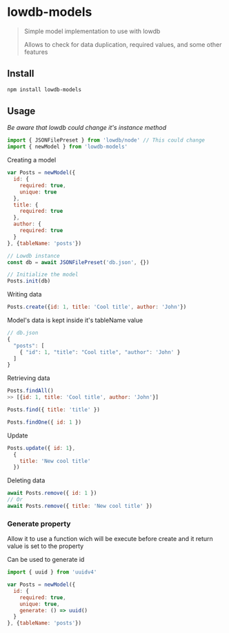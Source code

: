 # lowdb-models

> Simple model implementation to use with lowdb
>
> Allows to check for data duplication, required values, and some other features

## Install

```sh
npm install lowdb-models
```

## Usage
_Be aware that lowdb could change it's instance method_
```js
import { JSONFilePreset } from 'lowdb/node' // This could change
import { newModel } from 'lowdb-models'
```

Creating a model
```js
var Posts = newModel({
  id: {
    required: true,
    unique: true
  },
  title: {
    required: true
  },
  author: {
    required: true
  }
}, {tableName: 'posts'})
```
```js
// Lowdb instance
const db = await JSONFilePreset('db.json', {})

// Initialize the model
Posts.init(db)
```

Writing data

```js
Posts.create({id: 1, title: 'Cool title', author: 'John'})
```
Model's data is kept inside it's tableName value
```js
// db.json
{
  "posts": [
    { "id": 1, "title": "Cool title", "author": 'John' }
  ]
}
```

Retrieving data
```js
Posts.findAll()
>> [{id: 1, title: 'Cool title', author: 'John'}] 
```

```js
Posts.find({ title: 'title' })
```
```js
Posts.findOne({ id: 1 })
```

Update
```js
Posts.update({ id: 1},
  {
    title: 'New cool title'
  })
```

Deleting data
```js
await Posts.remove({ id: 1 })
// Or
await Posts.remove({ title: 'New cool title' })
```

### Generate property

Allow it to use a function wich will be execute before create and it return value is set to the property

Can be used to generate id

```js
import { uuid } from 'uuidv4'

var Posts = newModel({
  id: {
    required: true,
    unique: true,
    generate: () => uuid()
  }
}, {tableName: 'posts'})
```